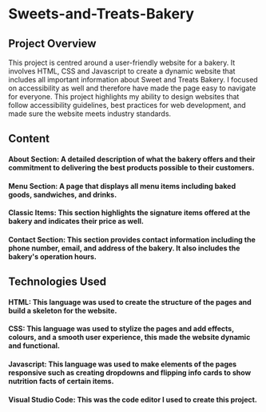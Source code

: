 # Sweets-and-Treats-Bakery
## Project Overview ##
This project is centred around a user-friendly website for a bakery. It involves HTML, CSS and Javascript to create a dynamic website that includes all important information about Sweet and Treats Bakery. I focused on accessibility as well and therefore have made the page easy to navigate for everyone. This project highlights my ability to design websites that follow accessibility guidelines, best practices for web development, and made sure the website meets industry standards.

## Content ##
#### About Section: A detailed description of what the bakery offers and their commitment to delivering the best products possible to their customers.
#### Menu Section: A page that displays all menu items including baked goods, sandwiches, and drinks.
#### Classic Items: This section highlights the signature items offered at the bakery and indicates their price as well.
#### Contact Section: This section provides contact information including the phone number, email, and address of the bakery. It also includes the bakery's operation hours.


## Technologies Used ##
#### HTML: This language was used to create the structure of the pages and build a skeleton for the website.
#### CSS: This language was used to stylize the pages and add effects, colours, and a smooth user experience, this made the website dynamic and functional.
#### Javascript: This language was used to make elements of the pages responsive such as creating dropdowns and flipping info cards to show nutrition facts of certain items.
#### Visual Studio Code: This was the code editor I used to create this project.
